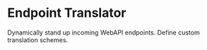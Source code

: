# Endpoint Translator  

Dynamically stand up incoming WebAPI endpoints. Define custom translation schemes.  